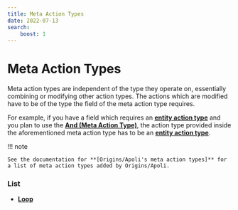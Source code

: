 ```yaml
---
title: Meta Action Types
date: 2022-07-13
search:
    boost: 1
---
```


#   Meta Action Types

Meta action types are independent of the type they operate on, essentially combining or modifying other action types. The actions which are modified have to be of the type the field of the meta action type requires.

For example, if you have a field which requires an **[entity action type]** and you plan to use the **[And (Meta Action Type)]**, the action type provided inside the aforementioned meta action type has to be an **[entity action type]**.

!!! note

    See the documentation for **[Origins/Apoli's meta action types]** for a list of meta action types added by Origins/Apoli.


### List

* [**Loop**](meta_action_types/loop.md)



[entity action type]: entity_action_types.md
[And (Meta Action Type)]: https://origins.readthedocs.io/en/1.4.1/types/meta_action_types/and
[Origins/Apoli's meta action types]: https://origins.readthedocs.io/en/1.4.1/types/meta_action_types
